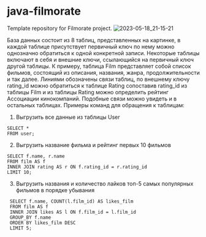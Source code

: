 # java-filmorate
Template repository for Filmorate project.
![2023-05-18_21-15-21](https://github.com/Da4nie-persick/java-filmorate/assets/115876126/e5b54742-7bc8-4129-8e00-c31bbaff04df)

База данных состоит из 8 таблиц, представленных на картинке, в каждой таблице присутствует первичный ключ по нему можно однозначно обратиться к одной конкретной записи. Некоторые таблицы включают в себя и внешние ключи, ссылающийся на первичный ключ другой таблицы.
К примеру, таблица Film представляет собой список фильмов, состоящий из описания, названия, жанра, продолжительности и так далее. Линиями обозначены связи таблиц, по внешнему ключу rating_id можно обратиться к таблице Rating сопоставив rating_id из таблицы Film и из таблицы Rating можно определить рейтинг Ассоциации кинокомпаний. Подобные связи можно увидеть и в остальных таблицах.
Примеры команд для обращения к таблицам:
1)	Выгрузить все данные из таблицы User 
 ```
 SELECT *
 FROM user;
 ```
2)	Выгрузить название фильма и рейтинг первых 10 фильмов 
 ```
 SELECT f.name, r.name
 FROM film AS f
 INNER JOIN rating AS r ON f.rating_id = r.rating_id
 LIMIT 10;
 ```
3)	Выгрузить названия и количество лайков топ-5 самых популярных фильмов в порядке убывания
```
 SELECT f.name, COUNT(l.film_id) AS likes_film
 FROM film AS f
 INNER JOIN likes AS l ON f.film_id = l.film_id
 GROUP_BY f.name
 ORDER BY likes_film DESC
 LIMIT 5;
```

